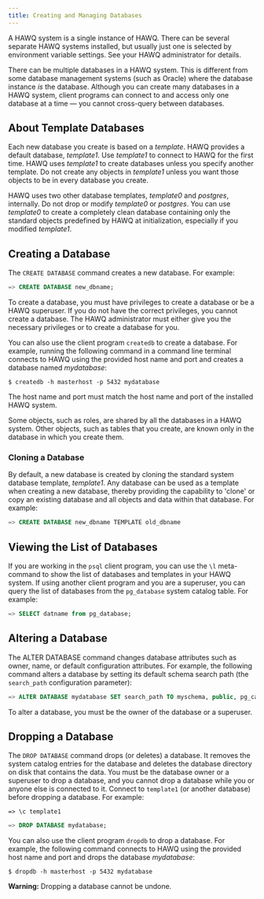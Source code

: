 ```yaml
---
title: Creating and Managing Databases
---
```


A HAWQ system is a single instance of HAWQ. There can be several separate HAWQ systems installed, but usually just one is selected by environment variable settings. See your HAWQ administrator for details.

There can be multiple databases in a HAWQ system. This is different from some database management systems \(such as Oracle\) where the database instance *is* the database. Although you can create many databases in a HAWQ system, client programs can connect to and access only one database at a time — you cannot cross-query between databases.

## About Template Databases <a id="topic3"></a>

Each new database you create is based on a *template*. HAWQ provides a default database, *template1*. Use *template1* to connect to HAWQ for the first time. HAWQ uses *template1* to create databases unless you specify another template. Do not create any objects in *template1* unless you want those objects to be in every database you create.

HAWQ uses two other database templates, *template0* and *postgres*, internally. Do not drop or modify *template0* or *postgres*. You can use *template0* to create a completely clean database containing only the standard objects predefined by HAWQ at initialization, especially if you modified *template1*.

## Creating a Database <a id="topic4"></a>

The `CREATE DATABASE` command creates a new database. For example:

``` sql
=> CREATE DATABASE new_dbname;
```

To create a database, you must have privileges to create a database or be a HAWQ superuser. If you do not have the correct privileges, you cannot create a database. The HAWQ administrator must either give you the necessary privileges or to create a database for you.

You can also use the client program `createdb` to create a database. For example, running the following command in a command line terminal connects to HAWQ using the provided host name and port and creates a database named *mydatabase*:

``` shell
$ createdb -h masterhost -p 5432 mydatabase
```

The host name and port must match the host name and port of the installed HAWQ system.

Some objects, such as roles, are shared by all the databases in a HAWQ system. Other objects, such as tables that you create, are known only in the database in which you create them.

### Cloning a Database <a id="topic5"></a>

By default, a new database is created by cloning the standard system database template, *template1*. Any database can be used as a template when creating a new database, thereby providing the capability to 'clone' or copy an existing database and all objects and data within that database. For example:

``` sql
=> CREATE DATABASE new_dbname TEMPLATE old_dbname
```

## Viewing the List of Databases <a id="topic6"></a>

If you are working in the `psql` client program, you can use the `\l` meta-command to show the list of databases and templates in your HAWQ system. If using another client program and you are a superuser, you can query the list of databases from the `pg_database` system catalog table. For example:

``` sql
=> SELECT datname from pg_database;
```

## Altering a Database <a id="topic7"></a>

The ALTER DATABASE command changes database attributes such as owner, name, or default configuration attributes. For example, the following command alters a database by setting its default schema search path \(the `search_path` configuration parameter\):

``` sql
=> ALTER DATABASE mydatabase SET search_path TO myschema, public, pg_catalog;
```

To alter a database, you must be the owner of the database or a superuser.

## Dropping a Database <a id="topic8"></a>

The `DROP DATABASE` command drops \(or deletes\) a database. It removes the system catalog entries for the database and deletes the database directory on disk that contains the data. You must be the database owner or a superuser to drop a database, and you cannot drop a database while you or anyone else is connected to it. Connect to `template1` \(or another database\) before dropping a database. For example:

``` shell
=> \c template1
```
``` sql
=> DROP DATABASE mydatabase;
```

You can also use the client program `dropdb` to drop a database. For example, the following command connects to HAWQ using the provided host name and port and drops the database *mydatabase*:

``` shell
$ dropdb -h masterhost -p 5432 mydatabase
```

**Warning:** Dropping a database cannot be undone.
